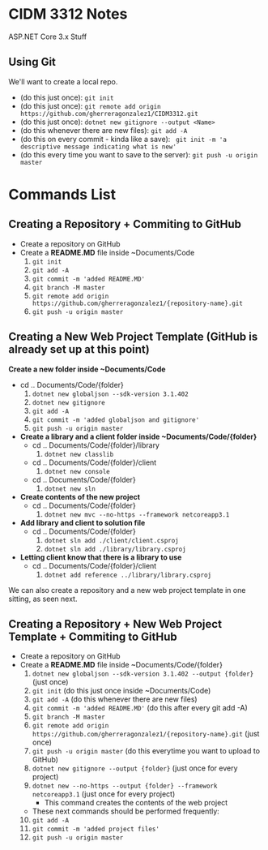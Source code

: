 # CIDM 3312 Notes

ASP.NET Core 3.x Stuff

## Using Git

We'll want to create a local repo.

* (do this just once): `git init`
* (do this just once): `git remote add origin https://github.com/gherreragonzalez1/CIDM3312.git`
* (do this just once): `dotnet new gitignore --output <Name>`
* (do this whenever there are new files): `git add -A`
* (do this on every commit - kinda like a save): ` git init -m 'a descriptive message indicating what is new'`
* (do this every time you want to save to the server): `git push -u origin master`

# Commands List

## Creating a Repository + Commiting to GitHub

* Create a repository on GitHub
* Create a **README.MD** file inside ~Documents/Code
    1. `git init`
    2. `git add -A`
    3. `git commit -m 'added README.MD'`
    4. `git branch -M master`
    5. `git remote add origin https://github.com/gherreragonzalez1/{repository-name}.git`
    6. `git push -u origin master`

## Creating a New Web Project Template (GitHub is already set up at this point)

**Create a new folder inside ~Documents/Code**
* cd .. Documents/Code/{folder}
    1. `dotnet new globaljson --sdk-version 3.1.402`
    2. `dotnet new gitignore`
    3. `git add -A`
    4. `git commit -m 'added globaljson and gitignore'`
    5. `git push -u origin master`
* **Create a library and a client folder inside ~Documents/Code/{folder}**
    * cd .. Documents/Code/{folder}/library
        1. `dotnet new classlib`
    * cd .. Documents/Code/{folder}/client
        1. `dotnet new console`
    * cd .. Documents/Code/{folder}
        1. `dotnet new sln`
* **Create contents of the new project**
    * cd .. Documents/Code/{folder}
        1. `dotnet new mvc --no-https --framework netcoreapp3.1`
* **Add library and client to solution file**
    * cd .. Documents/Code/{folder}
        1. `dotnet sln add ./client/client.csproj`
        2. `dotnet sln add ./library/library.csproj`
* **Letting client know that there is a library to use**
    * cd .. Documents/Code/{folder}/client
        1. `dotnet add reference ../library/library.csproj`

We can also create a repository and a new web project template in one sitting, as seen next.

## Creating a Repository + New Web Project Template + Commiting to GitHub

* Create a repository on GitHub
* Create a **README.MD** file inside ~Documents/Code/{folder}
    1. `dotnet new globaljson --sdk-version 3.1.402 --output {folder}` (just once)
    2. `git init` (do this just once inside ~Documents/Code)
    3. `git add -A` (do this whenever there are new files)
    4. `git commit -m 'added README.MD'` (do this after every git add -A)
    5. `git branch -M master`
    6. `git remote add origin https://github.com/gherreragonzalez1/{repository-name}.git` (just once)
    7. `git push -u origin master` (do this everytime you want to upload to GitHub)
    8. `dotnet new gitignore --output {folder}` (just once for every project)
    9. `dotnet new --no-https --output {folder} --framework netcoreapp3.1` (just once for every project)
        * This command creates the contents of the web project
    * These next commands should be performed frequently:
    10. `git add -A`
    11. `git commit -m 'added project files'`
    12. `git push -u origin master`
